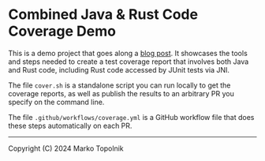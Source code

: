 # Combined Java & Rust Code Coverage Demo

This is a demo project that goes along a
[blog post](https://questdb.io/blog/rust-coverage/). It showcases the tools and
steps needed to create a test coverage report that involves both Java and Rust
code, including Rust code accessed by JUnit tests via JNI.

The file `cover.sh` is a standalone script you can run locally to get the
coverage reports, as well as publish the results to an arbitrary PR you
specify on the command line.

The file `.github/workflows/coverage.yml` is a GitHub workflow file that does
these steps automatically on each PR.

----

Copyright (C) 2024 Marko Topolnik
